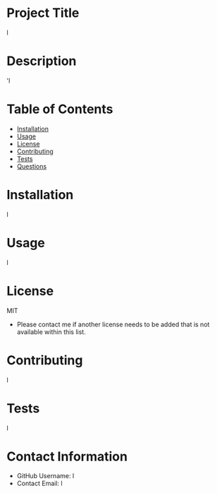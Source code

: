 
# Project Title
l
# Description
'l
# Table of Contents 
* [Installation](#-Installation)
* [Usage](#-Usage)
* [License](#-Installation)
* [Contributing](#-Contributing)
* [Tests](#-Tests)
* [Questions](#-Contact-Information)
    
# Installation
l
# Usage
l
# License 
MIT
* Please contact me if another license needs to be added that is not available within this list. 
# Contributing 
l
# Tests
l
# Contact Information 
* GitHub Username: 
l
* Contact Email: 
l
